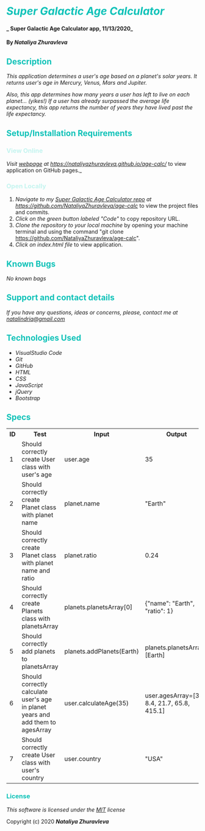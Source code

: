 # <span style="color:#0ec2b8">_Super Galactic Age Calculator_</span>

#### _ Super Galactic Age Calculator app, 11/13/2020_

#### By _**Nataliya Zhuravleva**_

## <span style="color:#0ec2b8">Description</span>

_This application determines a user's age based on a planet's solar years. It returns user's age in Mercury, Venus, Mars and Jupiter._

_Also, this app determines how many years a user has left to live on each planet… (yikes!) 
If a user has already surpassed the average life expectancy, this app returns the number of years they have lived past the life expectancy._


## <span style="color:#0ec2b8">Setup/Installation Requirements</span>
### <span style="color:#c4f4ef">View Online</span>
_Visit [ webpage](https://nataliyazhuravleva.github.io/age-calc/) at https://nataliyazhuravleva.github.io/age-calc/_ to view application on GitHub pages._

### <span style="color:#c4f4ef">Open Locally</span>
1. _Navigate to my [Super Galactic Age Calculator repo](https://github.com/NataliyaZhuravleva/age-calc) at https://github.com/NataliyaZhuravleva/age-calc_ to view the project files and commits.
2. _Click on the green button labeled "Code"_ to copy repository URL.
3. _Clone the repository to your local machine_ by opening your machine terminal and using the command "git clone https://github.com/NataliyaZhuravleva/age-calc".
4. _Click on index.html file_ to view application.



## <span style="color:#0ec2b8">Known Bugs</span>

_No known bags_

## <span style="color:#0ec2b8">Support and contact details</span>

_If you have any questions, ideas or concerns, please, contact me at [natalindria@gmail.com](mailto:natalindria@gmail.com)_


## <span style="color:#0ec2b8">Technologies Used</span>

* _VisualStudio Code_
* _Git_
* _GitHub_
* _HTML_
* _CSS_
* _JavaScript_
* _jQuery_
* _Bootstrap_

## <span style="color:#0ec2b8">Specs</span>

<table>
  <tr>
    <th>ID
    <th>Test</th>
    <th>Input</th>
    <th>Output</th>
    <th>Completed</th>
  </tr>
  <tr>
    <td>1</td>
    <td>Should correctly create User class with user's age</td>
    <td>user.age</td>
    <td>35</td>
    <td>True</td>
  </tr>
  <tr>
    <td>2</td>
    <td>Should correctly create Planet class with planet name</td>
    <td>planet.name</td>
    <td>"Earth"</td>
    <td>True</td>
  </tr>
  <tr>
    <td>3</td>
    <td>Should correctly create Planet class with planet name and ratio</td>
    <td>planet.ratio</td>
    <td>0.24</td>
    <td>True</td>
  </tr>
  <tr>
    <td>4</td>
    <td>Should correctly create Planets class with planetsArray</td>
    <td>planets.planetsArray[0]</td>
    <td>{"name": "Earth", "ratio": 1}</td>
    <td>True</td>
  </tr>
  <tr>
    <td>5</td>
    <td>Should correctly add planets to planetsArray</td>
    <td>planets.addPlanets(Earth)</td>
    <td>planets.planetsArray=[Earth]</td>
    <td>True</td>
  </tr>
  <tr>
    <td>6</td>
    <td>Should correctly calculate user's age in planet years and add them to agesArray</td>
    <td>user.calculateAge(35)</td>
    <td>user.agesArray=[35, 8.4, 21.7, 65.8, 415.1]</td>
    <td>True</td>
  </tr>
  <tr>
    <td>7</td>
    <td>Should correctly create User class with user's country</td>
    <td>user.country</td>
    <td>"USA"</td>
    <td>False</td>
  </tr>
</table>

### <span style="color:#0ec2b8">License</span> 

*This software is licensed under the [MIT](https://choosealicense.com/licenses/mit/) license*

Copyright (c) 2020 **_Nataliya Zhuravleva_**

